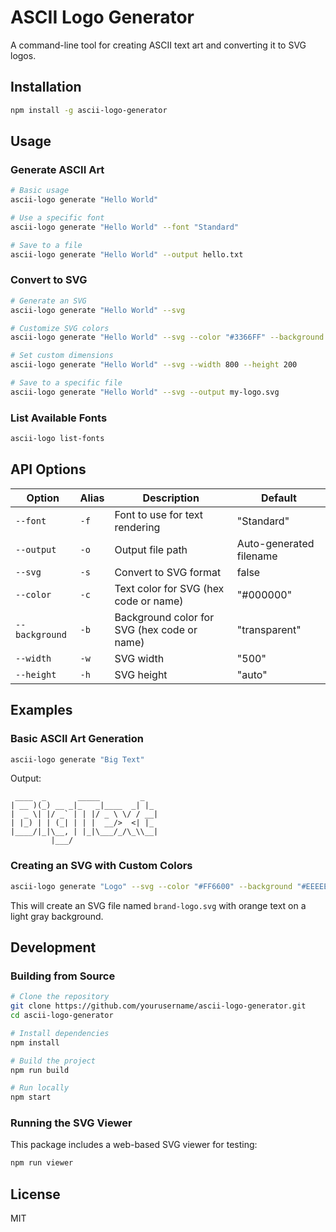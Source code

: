 # ASCII Logo Generator

A command-line tool for creating ASCII text art and converting it to SVG logos.

## Installation

```bash
npm install -g ascii-logo-generator
```

## Usage

### Generate ASCII Art

```bash
# Basic usage
ascii-logo generate "Hello World"

# Use a specific font
ascii-logo generate "Hello World" --font "Standard"

# Save to a file
ascii-logo generate "Hello World" --output hello.txt
```

### Convert to SVG

```bash
# Generate an SVG
ascii-logo generate "Hello World" --svg

# Customize SVG colors
ascii-logo generate "Hello World" --svg --color "#3366FF" --background "#EEEEEE"

# Set custom dimensions
ascii-logo generate "Hello World" --svg --width 800 --height 200

# Save to a specific file
ascii-logo generate "Hello World" --svg --output my-logo.svg
```

### List Available Fonts

```bash
ascii-logo list-fonts
```

## API Options

| Option         | Alias | Description                                 | Default                 |
| -------------- | ----- | ------------------------------------------- | ----------------------- |
| `--font`       | `-f`  | Font to use for text rendering              | "Standard"              |
| `--output`     | `-o`  | Output file path                            | Auto-generated filename |
| `--svg`        | `-s`  | Convert to SVG format                       | false                   |
| `--color`      | `-c`  | Text color for SVG (hex code or name)       | "#000000"               |
| `--background` | `-b`  | Background color for SVG (hex code or name) | "transparent"           |
| `--width`      | `-w`  | SVG width                                   | "500"                   |
| `--height`     | `-h`  | SVG height                                  | "auto"                  |

## Examples

### Basic ASCII Art Generation

```bash
ascii-logo generate "Big Text"
```

Output:

```
 ____  _       _____         _
| __ )(_) __ _|_   _|____  _| |_
|  _ \| |/ _` | | |/ _ \ \/ / __|
| |_) | | (_| | | |  __/>  <| |_
|____/|_|\__, | |_|\___/_/\_\\__|
         |___/
```

### Creating an SVG with Custom Colors

```bash
ascii-logo generate "Logo" --svg --color "#FF6600" --background "#EEEEEE" --output brand-logo.svg
```

This will create an SVG file named `brand-logo.svg` with orange text on a light gray background.

## Development

### Building from Source

```bash
# Clone the repository
git clone https://github.com/yourusername/ascii-logo-generator.git
cd ascii-logo-generator

# Install dependencies
npm install

# Build the project
npm run build

# Run locally
npm start
```

### Running the SVG Viewer

This package includes a web-based SVG viewer for testing:

```bash
npm run viewer
```

## License

MIT
